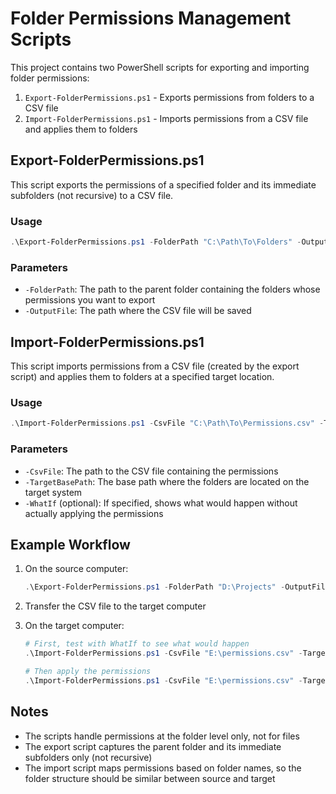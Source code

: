 # Folder Permissions Management Scripts

This project contains two PowerShell scripts for exporting and importing folder permissions:

1. `Export-FolderPermissions.ps1` - Exports permissions from folders to a CSV file
2. `Import-FolderPermissions.ps1` - Imports permissions from a CSV file and applies them to folders

## Export-FolderPermissions.ps1

This script exports the permissions of a specified folder and its immediate subfolders (not recursive) to a CSV file.

### Usage

```powershell
.\Export-FolderPermissions.ps1 -FolderPath "C:\Path\To\Folders" -OutputFile "C:\Path\To\Output.csv"
```

### Parameters

- `-FolderPath`: The path to the parent folder containing the folders whose permissions you want to export
- `-OutputFile`: The path where the CSV file will be saved

## Import-FolderPermissions.ps1

This script imports permissions from a CSV file (created by the export script) and applies them to folders at a specified target location.

### Usage

```powershell
.\Import-FolderPermissions.ps1 -CsvFile "C:\Path\To\Permissions.csv" -TargetBasePath "C:\Target\Path"
```

### Parameters

- `-CsvFile`: The path to the CSV file containing the permissions
- `-TargetBasePath`: The base path where the folders are located on the target system
- `-WhatIf` (optional): If specified, shows what would happen without actually applying the permissions

## Example Workflow

1. On the source computer:
   ```powershell
   .\Export-FolderPermissions.ps1 -FolderPath "D:\Projects" -OutputFile "D:\permissions.csv"
   ```

2. Transfer the CSV file to the target computer

3. On the target computer:
   ```powershell
   # First, test with WhatIf to see what would happen
   .\Import-FolderPermissions.ps1 -CsvFile "E:\permissions.csv" -TargetBasePath "E:\Projects" -WhatIf
   
   # Then apply the permissions
   .\Import-FolderPermissions.ps1 -CsvFile "E:\permissions.csv" -TargetBasePath "E:\Projects"
   ```

## Notes

- The scripts handle permissions at the folder level only, not for files
- The export script captures the parent folder and its immediate subfolders only (not recursive)
- The import script maps permissions based on folder names, so the folder structure should be similar between source and target
